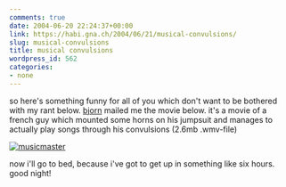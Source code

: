 ```yaml
---
comments: true
date: 2004-06-20 22:24:37+00:00
link: https://habi.gna.ch/2004/06/21/musical-convulsions/
slug: musical-convulsions
title: musical convulsions
wordpress_id: 562
categories:
- none
---
```


so here's something funny for all of you which don't want to be bothered with my rant below.
[bjorn](http://www.farotv.ch/html/farotv/team_de.html) mailed me the movie below.
 it's a movie of a french guy which mounted some horns on his jumpsuit and manages to actually play songs through his convulsions (2.6mb .wmv-file)

[![musicmaster](https://habi.gna.ch/blog/images/musicmaster.jpg)](https://habi.gna.ch/blog/images/Music_Maestro.wmv)
  


now i'll go to bed, because i've got to get up in something like six hours. good night!
